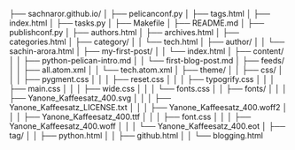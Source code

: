 ├── sachnaror.github.io/
│   ├── pelicanconf.py
│   ├── tags.html
│   ├── index.html
│   ├── tasks.py
│   ├── Makefile
│   ├── README.md
│   ├── publishconf.py
│   ├── authors.html
│   ├── archives.html
│   ├── categories.html
│   ├── category/
│   │   └── tech.html
│   ├── author/
│   │   └── sachin-arora.html
│   ├── my-first-post/
│   │   └── index.html
│   ├── content/
│   │   ├── python-pelican-intro.md
│   │   └── first-blog-post.md
│   ├── feeds/
│   │   ├── all.atom.xml
│   │   └── tech.atom.xml
│   ├── theme/
│   │   ├── css/
│   │   │   ├── pygment.css
│   │   │   ├── reset.css
│   │   │   ├── typogrify.css
│   │   │   ├── main.css
│   │   │   ├── wide.css
│   │   │   └── fonts.css
│   │   ├── fonts/
│   │   │   ├── Yanone_Kaffeesatz_400.svg
│   │   │   ├── Yanone_Kaffeesatz_LICENSE.txt
│   │   │   ├── Yanone_Kaffeesatz_400.woff2
│   │   │   ├── Yanone_Kaffeesatz_400.ttf
│   │   │   ├── font.css
│   │   │   ├── Yanone_Kaffeesatz_400.woff
│   │   │   └── Yanone_Kaffeesatz_400.eot
│   ├── tag/
│   │   ├── python.html
│   │   ├── github.html
│   │   └── blogging.html
